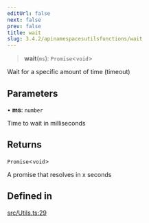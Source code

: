 ```yaml
---
editUrl: false
next: false
prev: false
title: wait
slug: 3.4.2/apinamespacesutilsfunctions/wait
---
```


> **wait**(`ms`): `Promise`\<`void`>

Wait for a specific amount of time (timeout)

## Parameters

• **ms**: `number`

Time to wait in milliseconds

## Returns

`Promise`\<`void`>

A promise that resolves in x seconds

## Defined in

[src/Utils.ts:29](https://github.com/shipgirlproject/shoukaku/blob/e7d94081cabbda7327dc04e467a45fcda49c24f2/src/Utils.ts#L29)
